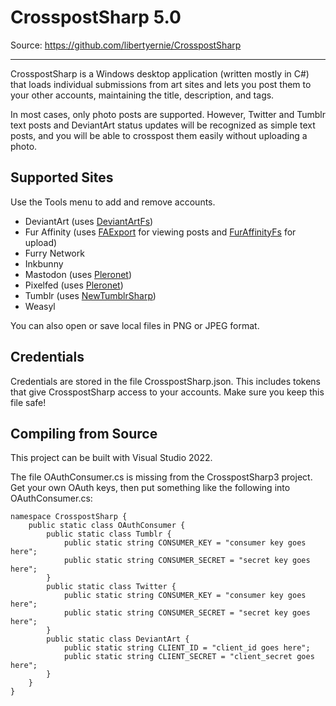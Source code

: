 CrosspostSharp 5.0
==================

Source: https://github.com/libertyernie/CrosspostSharp

------------------

CrosspostSharp is a Windows desktop application (written mostly in C#) that
loads individual submissions from art sites and lets you post them to your
other accounts, maintaining the title, description, and tags.

In most cases, only photo posts are supported. However, Twitter and Tumblr
text posts and DeviantArt status updates will be recognized as simple text
posts, and you will be able to crosspost them easily without uploading a
photo.

Supported Sites
---------------

Use the Tools menu to add and remove accounts.

* DeviantArt (uses [DeviantArtFs](https://github.com/IsaacSchemm/DeviantArtFs))
* Fur Affinity (uses [FAExport](faexport.spangle.org.uk) for viewing posts and
  [FurAffinityFs](https://github.com/IsaacSchemm/FurAffinityFs) for upload)
* Furry Network
* Inkbunny
* Mastodon (uses [Pleronet](https://github.com/Solexid/Pleronet))
* Pixelfed (uses [Pleronet](https://github.com/Solexid/Pleronet))
* Tumblr (uses [NewTumblrSharp](https://github.com/piedoom/TumblrSharp))
* Weasyl

You can also open or save local files in PNG or JPEG format.

Credentials
-----------

Credentials are stored in the file CrosspostSharp.json. This includes tokens
that give CrosspostSharp access to your accounts. Make sure you keep
this file safe!

Compiling from Source
---------------------

This project can be built with Visual Studio 2022.

The file OAuthConsumer.cs is missing from the CrosspostSharp3 project. Get your own
OAuth keys, then put something like the following into OAuthConsumer.cs:

    namespace CrosspostSharp {
        public static class OAuthConsumer {
            public static class Tumblr {
                public static string CONSUMER_KEY = "consumer key goes here";
                public static string CONSUMER_SECRET = "secret key goes here";
            }
            public static class Twitter {
                public static string CONSUMER_KEY = "consumer key goes here";
                public static string CONSUMER_SECRET = "secret key goes here";
            }
            public static class DeviantArt {
                public static string CLIENT_ID = "client_id goes here";
                public static string CLIENT_SECRET = "client_secret goes here";
            }
        }
    }
